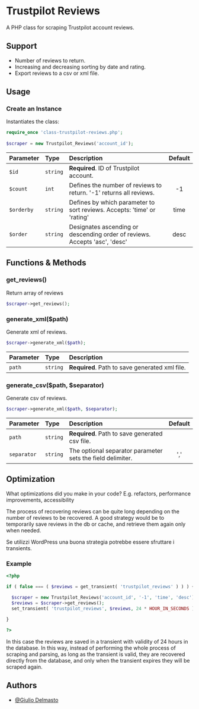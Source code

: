 # Trustpilot Reviews

A PHP class for scraping Trustpilot account reviews.

## Support 
- Number of reviews to return.
- Increasing and decreasing sorting by date and rating.
- Export reviews to a csv or xml file.

## Usage

### Create an Instance
Instantiates the class:
```php
require_once 'class-trustpilot-reviews.php';
  
$scraper = new Trustpilot_Reviews('account_id');

```
| Parameter | Type     | Description                             | Default |
| :-------- | :------- | :-------------------------------------- | :---:  |
| `$id`     | `string` | **Required**. ID of Trustpilot account. |         |
| `$count`  | `int`    | Defines the number of reviews to return. '-1' returns all reviews. |    -1     |
| `$orderby`| `string` | Defines by which parameter to sort reviews. Accepts: 'time' or 'rating' | time |
| `$order`    | `string`| Designates ascending or descending order of reviews. Accepts 'asc', 'desc' |  desc |

## Functions & Methods

### get_reviews()
Return array of reviews

```php
$scraper->get_reviews();
```

### generate_xml($path)
Generate xml of reviews.

```php
$scraper->generate_xml($path);
```

| Parameter | Type     | Description                       |
| :-------- | :------- | :-------------------------------- |
| `path`    | `string` | **Required**. Path to save generated xml file. |

### generate_csv($path, $separator)
Generate csv of reviews.

```php
$scraper->generate_xml($path, $separator);
```

| Parameter | Type     | Description                       | Default |
| :-------- | :------- | :-------------------------------- |:------:
| `path`      | `string` | **Required**. Path to save generated csv file. | |
| `separator` | `string` | The optional separator parameter sets the field delimiter. | ','

## Optimization

What optimizations did you make in your code? E.g. refactors, performance improvements, accessibility

The process of recovering reviews can be quite long depending on the number of reviews to be recovered. A good strategy would be to temporarily save reviews in the db or cache, and retrieve them again only when needed.

Se utilizzi WordPress una buona strategia potrebbe essere sfruttare i transients.

### Example

```php
<?php

if ( false === ( $reviews = get_transient( 'trustpilot_reviews' ) ) ) {

  $scraper = new Trustpilot_Reviews('account_id', '-1', 'time', 'desc');
  $reviews = $scraper->get_reviews();
  set_transient( 'trustpilot_reviews', $reviews, 24 * HOUR_IN_SECONDS );
  
}

?>
```

In this case the reviews are saved in a transient with validity of 24 hours in the database. In this way, instead of performing the whole process of scraping and parsing, as long as the transient is valid, they are recovered directly from the database, and only when the transient expires they will be scraped again.
## Authors

- [@Giulio Delmasto](https://www.github.com/giuliodelmastro)
